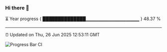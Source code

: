 ### Hi there 👋

⏳ Year progress { ██████████████▁▁▁▁▁▁▁▁▁▁▁▁▁▁▁▁ } 48.37 %

---

⏰ Updated on Thu, 26 Jun 2025 12:53:11 GMT

![Progress Bar CI](https://github.com/ZhaoGui/ZhaoGui/workflows/Progress%20Bar%20CI/badge.svg)
